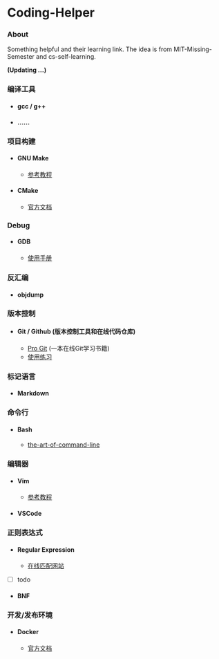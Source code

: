 # Coding-Helper

### About

Something helpful and their learning link. The idea is from MIT-Missing-Semester and cs-self-learning.  

  **(Updating ...)**

### 编译工具

* #### gcc / g++
* #### ...... 

### 项目构建

* #### GNU Make
   * [参考教程](https://seisman.github.io/how-to-write-makefile/overview.html)

* #### CMake
   * [官方文档](https://cmake.org/cmake/help/latest/guide/tutorial/index.html)

### Debug

* #### GDB
   * [使用手册](./file/gdbnotes-x86-64.pdf)
  
### 反汇编

* #### objdump

### 版本控制

* #### Git / Github (版本控制工具和在线代码仓库)
   * [Pro Git](https://git-scm.com/book/zh/v2) (一本在线Git学习书籍)
   * [使用练习](https://learngitbranching.js.org/?locale=zh_CN) 

### 标记语言

* #### Markdown

### 命令行

* #### Bash
   * [the-art-of-command-line](https://github.com/jlevy/the-art-of-command-line)

### 编辑器

* #### Vim
    * [参考教程](https://missing.csail.mit.edu/2020/editors/)
* #### VSCode

### 正则表达式

* #### Regular Expression
    * [在线匹配网站](https://regexr.com/)
* [ ] todo
* #### BNF

### 开发/发布环境

* #### Docker
   * [官方文档](https://docs.docker.com/)
